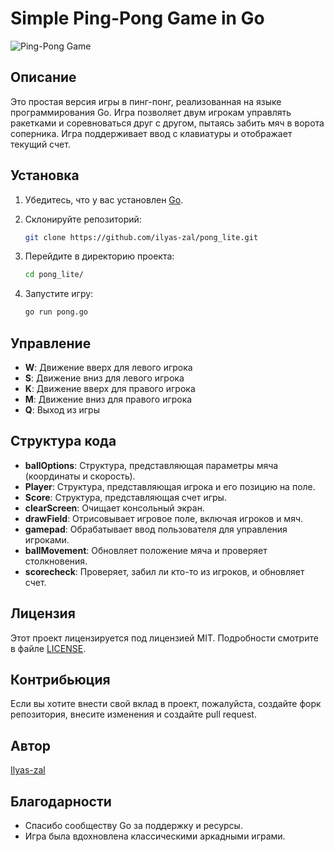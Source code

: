 
# Simple Ping-Pong Game in Go

![Ping-Pong Game](https://i.ibb.co/jT7qq8C/pong-on-go.png)

## Описание

Это простая версия игры в пинг-понг, реализованная на языке программирования Go. Игра позволяет двум игрокам управлять ракетками и соревноваться друг с другом, пытаясь забить мяч в ворота соперника. Игра поддерживает ввод с клавиатуры и отображает текущий счет.

## Установка

1. Убедитесь, что у вас установлен [Go](https://golang.org/dl/).
2. Склонируйте репозиторий:

   ```bash
   git clone https://github.com/ilyas-zal/pong_lite.git
   ```

3. Перейдите в директорию проекта:

   ```bash
   cd pong_lite/
   ```

4. Запустите игру:

   ```bash
   go run pong.go
   ```

## Управление

- **W**: Движение вверх для левого игрока
- **S**: Движение вниз для левого игрока
- **K**: Движение вверх для правого игрока
- **M**: Движение вниз для правого игрока
- **Q**: Выход из игры

## Структура кода

- **ballOptions**: Структура, представляющая параметры мяча (координаты и скорость).
- **Player**: Структура, представляющая игрока и его позицию на поле.
- **Score**: Структура, представляющая счет игры.
- **clearScreen**: Очищает консольный экран.
- **drawField**: Отрисовывает игровое поле, включая игроков и мяч.
- **gamepad**: Обрабатывает ввод пользователя для управления игроками.
- **ballMovement**: Обновляет положение мяча и проверяет столкновения.
- **scorecheck**: Проверяет, забил ли кто-то из игроков, и обновляет счет.

## Лицензия

Этот проект лицензируется под лицензией MIT. Подробности смотрите в файле [LICENSE](LICENSE).

## Контрибьюция

Если вы хотите внести свой вклад в проект, пожалуйста, создайте форк репозитория, внесите изменения и создайте pull request.

## Автор

[Ilyas-zal](https://github.com/ilyas-zal)

## Благодарности

- Спасибо сообществу Go за поддержку и ресурсы.
- Игра была вдохновлена классическими аркадными играми.
```

